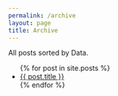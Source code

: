 ```yaml
---
permalink: /archive
layout: page
title: Archive
---
```


<p>All posts sorted by Data.</p>
<ul>
  {% for post in site.posts %}
    <li>
      <a href=".{{ post.url }}">{{ post.title }}</a>
    </li>
  {% endfor %}
</ul>
